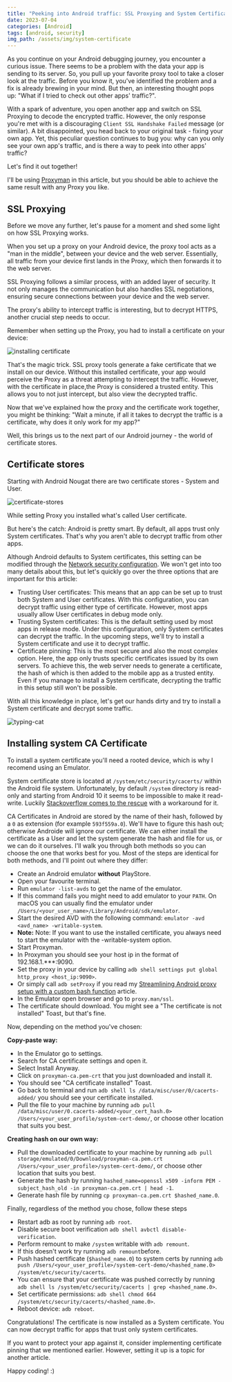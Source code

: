 ```yaml
---
title: "Peeking into Android traffic: SSL Proxying and System Certificates"
date: 2023-07-04
categories: [Android]
tags: [android, security]
img_path: /assets/img/system-certificate
---
```


As you continue on your Android debugging journey, you encounter a curious issue. There seems to be a problem with the data your app is sending to its server. So, you pull up your favorite proxy tool to take a closer look at the traffic. Before you know it, you've identified the problem and a fix is already brewing in your mind. But then, an interesting thought pops up: "What if I tried to check out other apps' traffic?".

With a spark of adventure, you open another app and switch on SSL Proxying to decode the encrypted traffic. However, the only response you're met with is a discouraging `Client SSL Handshake Failed` message (or similar). A bit disappointed, you head back to your original task - fixing your own app. Yet, this peculiar question continues to bug you: why can you only see your own app's traffic, and is there a way to peek into other apps' traffic?

Let's find it out together!

I'll be using [Proxyman](https://proxyman.io/) in this article, but you should be able to achieve the same result with any Proxy you like.

## SSL Proxying

Before we move any further, let's pause for a moment and shed some light on how SSL Proxying works.

When you set up a proxy on your Android device, the proxy tool acts as a "man in the middle", between your device and the web server. Essentially, all traffic from your device first lands in the Proxy, which then forwards it to the web server.

SSL Proxying follows a similar process, with an added layer of security. It not only manages the communication but also handles SSL negotiations, ensuring secure connections between your device and the web server.

The proxy's ability to intercept traffic is interesting, but to decrypt HTTPS, another crucial step needs to occur.

Remember when setting up the Proxy, you had to install a certificate on your device:

![installing certificate](installing-certificate.png)

That's the magic trick. SSL proxy tools generate a fake certificate that we install on our device. 
Without this installed certificate, your app would perceive the Proxy as a threat attempting to intercept the traffic. However, with the certificate in place,the Proxy is considered a trusted entity. This allows you to not just intercept, but also view the decrypted traffic.

Now that we've explained how the proxy and the certificate work together, you might be thinking: "Wait a minute, if all it takes to decrypt the traffic is a certificate, why does it only work for my app?"

Well, this brings us to the next part of our Android journey - the world of certificate stores.

## Certificate stores

Starting with Android Nougat there are two certificate stores - System and User.

![certificate-stores](certificate-stores.png)

While setting Proxy you installed what's called User certificate.

But here's the catch: Android is pretty smart. By default, all apps trust only System certificates. That's why you aren't able to decrypt traffic from other apps.

Although Android defaults to System certificates, this setting can be modified through the [Network security configuration](https://developer.android.com/training/articles/security-config). We won't get into too many details about this, but let's quickly go over the three options that are important for this article:

- Trusting User certificates: This means that an app can be set up to trust both System and User certificates. With this configuration, you can decrypt traffic using either type of certificate. However, most apps usually allow User certificates in debug mode only.
- Trusting System certificates: This is the default setting used by most apps in release mode. Under this configuration, only System certificates can decrypt the traffic. In the upcoming steps, we'll try to install a System certificate and use it to decrypt traffic.
- Certificate pinning: This is the most secure and also the most complex option. Here, the app only trusts specific certificates issued by its own servers. To achieve this, the web server needs to generate a certificate, the hash of which is then added to the mobile app as a trusted entity. Even if you manage to install a System certificate, decrypting the traffic in this setup still won't be possible.

With all this knowledge in place, let's get our hands dirty and try to install a System certificate and decrypt some traffic.

![typing-cat](typing-cat.gif)

## Installing system CA Certificate

To install a system certificate you'll need a rooted device, which is why I recomend using an Emulator.

System certificate store is located at `/system/etc/security/cacerts/` within the Android file system.
Unfortunately, by default `/system` directory is read-only and starting from Android 10 it seems to be impossible to 
make it read-write. Luckily [Stackoverflow comes to the rescue](https://stackoverflow.com/questions/60867956/android-emulator-sdk-10-api-29-wont-start-after-remount-and-reboot) with a workaround for it.

CA Certificates in Android are stored by the name of their hash, followed by a `0` as extension (for example `593f559a.0`). We'll have to figure this hash out; otherwise Androide will ignore our certificate. We can either install the certificate as a User and let the system generate the hash and file for us, or we can do it ourselves. I'll walk you through both methods so you can choose the one that works best for you. Most of the steps are identical for both methods, and I'll point out where they differ:

- Create an Android emulator **without** PlayStore.
- Open your favourite terminal.
- Run `emulator -list-avds` to get the name of the emulator.
- If this command fails you might need to add emulator to your `PATH`. On macOS you can usually find the emulator under `/Users/<your_user_name>/Library/Android/sdk/emulator`.
- Start the desired AVD with the following command: `emulator -avd <avd_name> -writable-system`.
- **Note:** Note: If you want to use the installed certificate, you always need to start the emulator with the -writable-system option.
- Start Proxyman.
- In Proxyman you should see your host ip in the format of 192.168.1.***:9090.
- Set the proxy in your device by calling `adb shell settings put global http_proxy <host_ip:9090>`.
- Or simply call `adb setProxy` if you read my [Streamlining Android proxy setup with a custom bash function](https://leedwon.github.io/posts/Streamlining-Android-proxy-setup-with-a-custom-bash-function/) article.
- In the Emulator open browser and go to `proxy.man/ssl`.
- The certificate should download. You might see a "The certificate is not installed" Toast, but that's fine.

Now, depending on the method you've chosen:

**Copy-paste way:**
- In the Emulator go to settings.
- Search for CA certificate settings and open it.
- Select Install Anyway.
- Click on `proxyman-ca.pem-crt` that you just downloaded and install it.
- You should see "CA certificate installed" Toast.
- Go back to terminal and run `adb shell ls /data/misc/user/0/cacerts-added/` you should see your certificate installed.
- Pull the file to your machine by running `adb pull /data/misc/user/0.cacerts-added/<your_cert_hash.0> /Users/<your_user_profile/system-cert-demo/`, or choose other location that suits you best.

**Creating hash on our own way:**
- Pull the downloaded certificate to your machine by running `adb pull storage/emulated/0/Download/proxyman-ca.pem.crt /Users/<your_user_profile>/system-cert-demo/`, or choose other location that suits you best.
- Generate the hash by running `hashed_name=openssl x509 -inform PEM -subject_hash_old -in proxyman-ca.pem.crt | head -1`.
- Generate hash file by running `cp proxyman-ca.pem.crt $hashed_name.0`.

Finally, regardless of the method you chose, follow these steps

- Restart adb as root by running `adb root`.
- Disable secure boot verification `adb shell avbctl disable-verification`.
- Perform remount to make `/system` writable with `adb remount`.
- If this doesn't work try running `adb remount`before.
- Push hashed certificate (`$hashed_name.0`) to system certs by running `adb push /Users/<your_user_profile>/system-cert-demo/<hashed_name.0> /system/etc/security/cacerts`.
- You can ensure that your certificate was pushed correctly by running `adb shell ls /system/etc/security/cacerts | grep <hashed_name.0>`.
- Set certificate permissions: `adb shell chmod 664 /system/etc/security/cacerts/<hashed_name.0>`.
- Reboot device: `adb reboot`.

Congratulations! The certificate is now installed as a System certificate. You can now decrypt traffic for apps that trust only system certificates.

If you want to protect your app against it, consider implementing certificate pinning that we mentioned earlier.
However, setting it up is a topic for another article. 

Happy coding! :)
